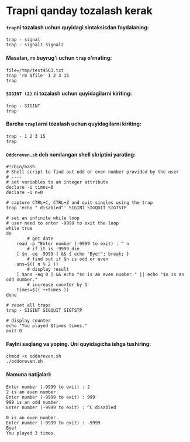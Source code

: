 # Trapni qanday tozalash kerak


#### ```trap```ni tozalash uchun quyidagi sintaksisdan foydalaning:

```
trap - signal
trap - signal1 signal2
```

#### Masalan, ```rm``` buyrug'i uchun ``trap`` o'rnating:

```
file=/tmp/test4563.txt
trap 'rm $file' 1 2 3 15
trap
```

#### ```SIGINT (2)``` ni tozalash uchun quyidagilarni kiriting:


```
trap - SIGINT
trap
```

#### Barcha ```trapl```arni tozalash uchun quyidagilarni kiriting:


```
trap - 1 2 3 15
trap
```

#### ```Oddoreven.sh``` deb nomlangan shell skriptini yarating:

```
#!/bin/bash
# Shell script to find out odd or even number provided by the user
# ----
# set variables to an integer attribute
declare -i times=0
declare -i n=0

# capture CTRL+C, CTRL+Z and quit singles using the trap
trap 'echo " disabled"' SIGINT SIGQUIT SIGTSTP

# set an infinite while loop
# user need to enter -9999 to exit the loop
while true
do
        # get date
	read -p "Enter number (-9999 to exit) : " n
        # if it is -9999 die 
	[ $n -eq -9999 ] && { echo "Bye!"; break; }
        # find out if $n is odd or even
	ans=$(( n % 2 ))
        # display result 
	[ $ans -eq 0 ] && echo "$n is an even number." || echo "$n is an odd number."
        # increase counter by 1
	times=$(( ++times ))
done

# reset all traps 
trap - SIGINT SIGQUIT SIGTSTP

# display counter
echo "You played $times times."
exit 0
```

#### Faylni saqlang va yoping. Uni quyidagicha ishga tushiring:

```
chmod +x oddoreven.sh
./oddoreven.sh
```

#### Namuna natijalari:

```
Enter number (-9999 to exit) : 2
2 is an even number.
Enter number (-9999 to exit) : 999
999 is an odd number.
Enter number (-9999 to exit) : ^C disabled

0 is an even number.
Enter number (-9999 to exit) : -9999
Bye!
You played 3 times.
```